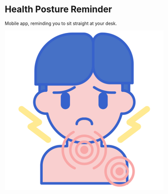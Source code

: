 # Health Posture Reminder

Mobile app, reminding you to sit straight at your desk.

![Preview](https://github.com/Hyde46/healthy_posture/blob/master/assets/inflammation.png)
